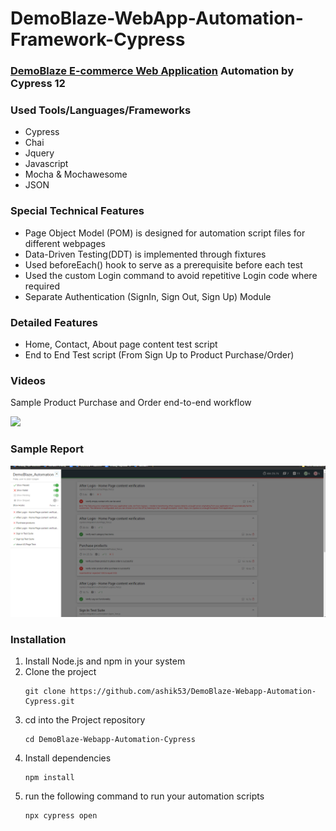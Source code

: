 # DemoBlaze-WebApp-Automation-Framework-Cypress
### [DemoBlaze E-commerce Web Application](https://www.demoblaze.com/) Automation by Cypress 12
### Used Tools/Languages/Frameworks
- Cypress
- Chai
- Jquery
- Javascript
- Mocha & Mochawesome
- JSON
### Special Technical Features
- Page Object Model (POM) is designed for automation script files for different webpages
- Data-Driven Testing(DDT) is implemented through fixtures
- Used beforeEach() hook to serve as a prerequisite before each test
- Used the custom Login command to avoid repetitive Login code where required
- Separate Authentication (SignIn, Sign Out, Sign Up) Module 
### Detailed Features
- Home, Contact, About page content test script
- End to End Test script (From Sign Up to Product Purchase/Order)
### Videos
Sample Product Purchase and Order end-to-end workflow

<img src ="https://github.com/ashik53/DemoBlaze-Webapp-Automation-Cypress/blob/master/cypress/reports/html/PurchaseOrderProduct_Test.js.gif" >

### Sample Report
<img src ="https://github.com/ashik53/DemoBlaze-Webapp-Automation-Cypress/blob/master/cypress/reports/html/report_screenshot.PNG" >

### Installation
1. Install Node.js and npm in your system
2. Clone the project
   ```
   git clone https://github.com/ashik53/DemoBlaze-Webapp-Automation-Cypress.git
   ```
3. cd into the Project repository
   ```
   cd DemoBlaze-Webapp-Automation-Cypress
   ```
4. Install dependencies
     ```
   npm install
   ```
5. run the following command to run your automation scripts
    ```
   npx cypress open
   ```


